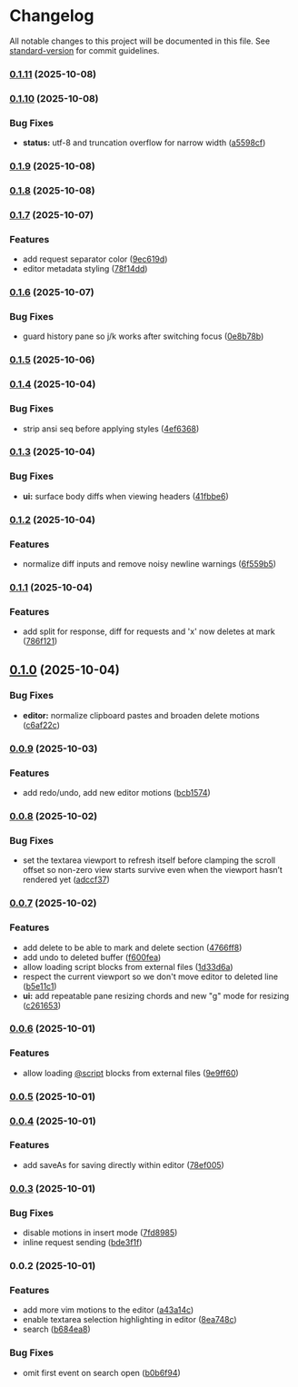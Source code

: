 # Changelog

All notable changes to this project will be documented in this file. See [standard-version](https://github.com/conventional-changelog/standard-version) for commit guidelines.

### [0.1.11](https://github.com/unkn0wn-root/resterm/compare/v0.1.10...v0.1.11) (2025-10-08)

### [0.1.10](https://github.com/unkn0wn-root/resterm/compare/v0.1.9...v0.1.10) (2025-10-08)


### Bug Fixes

* **status:** utf-8 and truncation overflow for narrow width ([a5598cf](https://github.com/unkn0wn-root/resterm/commit/a5598cf045aa43f23585973f26a1620d5e58a1eb))

### [0.1.9](https://github.com/unkn0wn-root/resterm/compare/v0.1.8...v0.1.9) (2025-10-08)

### [0.1.8](https://github.com/unkn0wn-root/resterm/compare/v0.1.7...v0.1.8) (2025-10-08)

### [0.1.7](https://github.com/unkn0wn-root/resterm/compare/v0.1.6...v0.1.7) (2025-10-07)


### Features

* add request separator color ([9ec619d](https://github.com/unkn0wn-root/resterm/commit/9ec619dba65db7facf32a28761fdc0a8cb8af703))
* editor metadata styling ([78f14dd](https://github.com/unkn0wn-root/resterm/commit/78f14dd6108e5e9a855a3ebb91f66b8349ce35e1))

### [0.1.6](https://github.com/unkn0wn-root/resterm/compare/v0.1.5...v0.1.6) (2025-10-07)


### Bug Fixes

* guard history pane so j/k works after switching focus ([0e8b78b](https://github.com/unkn0wn-root/resterm/commit/0e8b78b0cf455647f1b93148324907a5fec4084b))

### [0.1.5](https://github.com/unkn0wn-root/resterm/compare/v0.1.4...v0.1.5) (2025-10-06)

### [0.1.4](https://github.com/unkn0wn-root/resterm/compare/v0.1.3...v0.1.4) (2025-10-04)


### Bug Fixes

* strip ansi seq before applying styles ([4ef6368](https://github.com/unkn0wn-root/resterm/commit/4ef63684913d5822d87e8219852a1832cf162ec7))

### [0.1.3](https://github.com/unkn0wn-root/resterm/compare/v0.1.2...v0.1.3) (2025-10-04)


### Bug Fixes

* **ui:** surface body diffs when viewing headers ([41fbbe6](https://github.com/unkn0wn-root/resterm/commit/41fbbe6516cda2f187cd8891afb3d18383acf26c))

### [0.1.2](https://github.com/unkn0wn-root/resterm/compare/v0.1.1...v0.1.2) (2025-10-04)


### Features

* normalize diff inputs and remove noisy newline warnings ([6f559b5](https://github.com/unkn0wn-root/resterm/commit/6f559b58fa8014c363c193a81372e67438194432))

### [0.1.1](https://github.com/unkn0wn-root/resterm/compare/v0.1.0...v0.1.1) (2025-10-04)


### Features

* add split for response, diff for requests and 'x' now deletes at mark ([786f121](https://github.com/unkn0wn-root/resterm/commit/786f1214a6d1169bed92f2f1020c42612080f16b))

## [0.1.0](https://github.com/unkn0wn-root/resterm/compare/v0.0.9...v0.1.0) (2025-10-04)


### Bug Fixes

* **editor:** normalize clipboard pastes and broaden delete motions ([c6af22c](https://github.com/unkn0wn-root/resterm/commit/c6af22c09f8a32a1e9d96dd6e2919f920e36d1f7))

### [0.0.9](https://github.com/unkn0wn-root/resterm/compare/v0.0.8...v0.0.9) (2025-10-03)


### Features

* add redo/undo, add new editor motions ([bcb1574](https://github.com/unkn0wn-root/resterm/commit/bcb1574bf6236a8e9f03fef05baf57dfed3c11f7))

### [0.0.8](https://github.com/unkn0wn-root/resterm/compare/v0.0.7...v0.0.8) (2025-10-02)


### Bug Fixes

* set the textarea viewport to refresh itself before clamping the scroll offset so non-zero view starts survive even when the viewport hasn’t rendered yet ([adccf37](https://github.com/unkn0wn-root/resterm/commit/adccf37972e202ee1868d7c152392c40360309e2))

### [0.0.7](https://github.com/unkn0wn-root/resterm/compare/v0.0.5...v0.0.7) (2025-10-02)


### Features

* add delete to be able to mark and delete section ([4766ff8](https://github.com/unkn0wn-root/resterm/commit/4766ff8e5fccabcb25d406d4a2a89d0009801c18))
* add undo to deleted buffer ([f600fea](https://github.com/unkn0wn-root/resterm/commit/f600fea8eedfa4c5632cb3b6867c386ad7172682))
* allow loading script blocks from external files ([1d33d6a](https://github.com/unkn0wn-root/resterm/commit/1d33d6ac52d588bdf947f2056416bba3b8a01017))
* respect the current viewport so we don't move editor to deleted line ([b5e11c1](https://github.com/unkn0wn-root/resterm/commit/b5e11c15fae62460c525f02e23cfd78a05fd5073))
* **ui:** add repeatable pane resizing chords and new "g" mode for resizing ([c261653](https://github.com/unkn0wn-root/resterm/commit/c26165306861bbab30b1a18a9889661b36e1c3d8))

### [0.0.6](https://github.com/unkn0wn-root/resterm/compare/v0.0.5...v0.0.6) (2025-10-01)


### Features

* allow loading [@script](https://github.com/script) blocks from external files ([9e9ff60](https://github.com/unkn0wn-root/resterm/commit/9e9ff60390b46bb9c850fd91e4c3bca94fc9d220))

### [0.0.5](https://github.com/unkn0wn-root/resterm/compare/v0.0.4...v0.0.5) (2025-10-01)

### [0.0.4](https://github.com/unkn0wn-root/resterm/compare/v0.0.3...v0.0.4) (2025-10-01)


### Features

* add saveAs for saving directly within editor ([78ef005](https://github.com/unkn0wn-root/resterm/commit/78ef005beac77c5f895d6d95fb4dc07fc008c08a))

### [0.0.3](https://github.com/unkn0wn-root/resterm/compare/v0.0.2...v0.0.3) (2025-10-01)


### Bug Fixes

* disable motions in insert mode ([7fd8985](https://github.com/unkn0wn-root/resterm/commit/7fd8985fd995741dabb0d657b289f0a5cf5208b0))
* inline request sending ([bde3f1f](https://github.com/unkn0wn-root/resterm/commit/bde3f1fc5b27486471cef25e6573cbe8ce1722cf))

### 0.0.2 (2025-10-01)


### Features

* add more vim motions to the editor ([a43a14c](https://github.com/unkn0wn-root/resterm/commit/a43a14c0973133a463e1564a5135f22bd318cf60))
* enable textarea selection highlighting in editor ([8ea748c](https://github.com/unkn0wn-root/resterm/commit/8ea748c185011c876481923c58bddfee360d345a))
* search ([b684ea8](https://github.com/unkn0wn-root/resterm/commit/b684ea839ec7b4efb2b99da221d569b2eece7a6d))


### Bug Fixes

* omit first event on search open ([b0b6f94](https://github.com/unkn0wn-root/resterm/commit/b0b6f94d56a688997024afbf96a05e8d0dcddb85))
